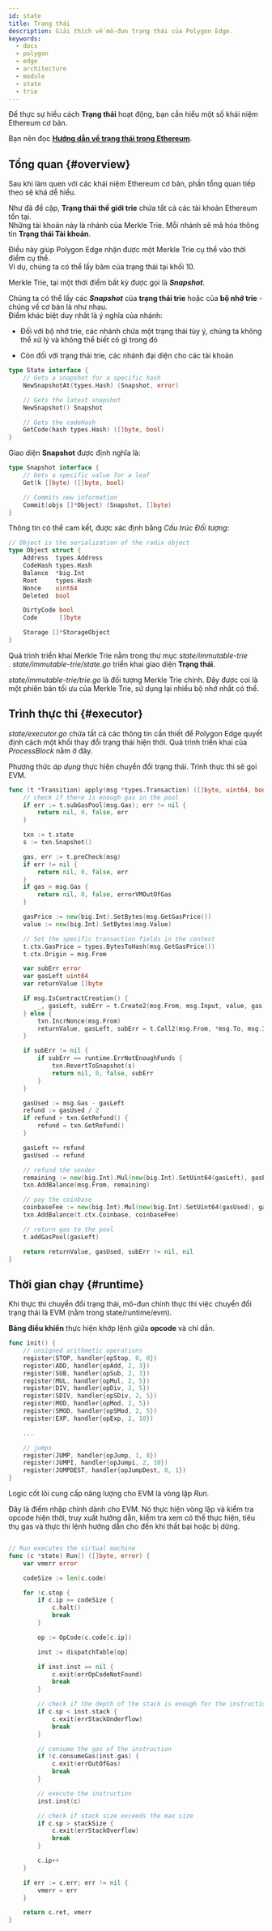 ```yaml
---
id: state
title: Trạng thái
description: Giải thích về mô-đun trạng thái của Polygon Edge.
keywords:
  - docs
  - polygon
  - edge
  - architecture
  - module
  - state
  - trie
---
```


Để thực sự hiểu cách **Trạng thái** hoạt động, bạn cần hiểu một số khái niệm Ethereum cơ bản.<br />

Bạn nên đọc **[Hướng dẫn về trạng thái trong Ethereum](https://ethereum.github.io/execution-specs/autoapi/ethereum/frontier/state/index.html)**.

## Tổng quan {#overview}

Sau khi làm quen với các khái niệm Ethereum cơ bản, phần tổng quan tiếp theo sẽ khá dễ hiểu.


Như đã đề cập, **Trạng thái thế giới trie** chứa tất cả các tài khoản Ethereum tồn tại. <br />Những tài khoản này là nhánh của Merkle Trie.
 Mỗi nhánh sẽ mã hóa thông tin **Trạng thái Tài khoản**.


Điều này giúp Polygon Edge nhận được một Merkle Trie cụ thể vào thời điểm cụ thể. <br />Ví dụ, chúng ta có thể lấy băm của trạng thái tại khối 10.


Merkle Trie, tại một thời điểm bất kỳ được gọi là ***Snapshot***.

Chúng ta có thể lấy các ***Snapshot*** của **trạng thái trie** hoặc của **bộ nhớ trie** - chúng về cơ bản là như nhau. <br />Điểm khác biệt duy nhất là ý nghĩa của nhánh:

* Đối với bộ nhớ trie, các nhánh chứa một trạng thái tùy ý, chúng ta không thể xử lý và không thể biết có gì trong đó

* Còn đối với trạng thái trie, các nhánh đại diện cho các tài khoản

````go title="state/state.go
type State interface {
    // Gets a snapshot for a specific hash
	NewSnapshotAt(types.Hash) (Snapshot, error)

	// Gets the latest snapshot
	NewSnapshot() Snapshot

	// Gets the codeHash
	GetCode(hash types.Hash) ([]byte, bool)
}
````

Giao diện **Snapshot** được định nghĩa là:

````go title="state/state.go
type Snapshot interface {
    // Gets a specific value for a leaf
	Get(k []byte) ([]byte, bool)

	// Commits new information
	Commit(objs []*Object) (Snapshot, []byte)
}
````

Thông tin có thể cam kết, được xác định bằng *Cấu trúc Đối tượng*:


````go title="state/state.go
// Object is the serialization of the radix object
type Object struct {
	Address  types.Address
	CodeHash types.Hash
	Balance  *big.Int
	Root     types.Hash
	Nonce    uint64
	Deleted  bool

	DirtyCode bool
	Code      []byte

	Storage []*StorageObject
}
````

Quá trình triển khai Merkle Trie nằm trong thư mục *state/immutable-trie*<br/>.
 *state/immutable-trie/state.go* triển khai giao diện **Trạng thái**.

*state/immutable-trie/trie.go* là đối tượng Merkle Trie chính. Đây được coi là một phiên bản tối ưu của Merkle Trie, sử dụng lại nhiều bộ nhớ nhất có thể.


## Trình thực thi {#executor}

*state/executor.go* chứa tất cả các thông tin cần thiết để Polygon Edge quyết định cách một khối thay đổi trạng thái hiện thời. Quá trình triển khai của *ProcessBlock* nằm ở đây.


Phương thức *áp dụng* thực hiện chuyển đổi trạng thái.
 Trình thực thi sẽ gọi EVM.

````go title="state/executor.go"
func (t *Transition) apply(msg *types.Transaction) ([]byte, uint64, bool, error) {
	// check if there is enough gas in the pool
	if err := t.subGasPool(msg.Gas); err != nil {
		return nil, 0, false, err
	}

	txn := t.state
	s := txn.Snapshot()

	gas, err := t.preCheck(msg)
	if err != nil {
		return nil, 0, false, err
	}
	if gas > msg.Gas {
		return nil, 0, false, errorVMOutOfGas
	}

	gasPrice := new(big.Int).SetBytes(msg.GetGasPrice())
	value := new(big.Int).SetBytes(msg.Value)

	// Set the specific transaction fields in the context
	t.ctx.GasPrice = types.BytesToHash(msg.GetGasPrice())
	t.ctx.Origin = msg.From

	var subErr error
	var gasLeft uint64
	var returnValue []byte

	if msg.IsContractCreation() {
		_, gasLeft, subErr = t.Create2(msg.From, msg.Input, value, gas)
	} else {
		txn.IncrNonce(msg.From)
		returnValue, gasLeft, subErr = t.Call2(msg.From, *msg.To, msg.Input, value, gas)
	}

	if subErr != nil {
		if subErr == runtime.ErrNotEnoughFunds {
			txn.RevertToSnapshot(s)
			return nil, 0, false, subErr
		}
	}

	gasUsed := msg.Gas - gasLeft
	refund := gasUsed / 2
	if refund > txn.GetRefund() {
		refund = txn.GetRefund()
	}

	gasLeft += refund
	gasUsed -= refund

	// refund the sender
	remaining := new(big.Int).Mul(new(big.Int).SetUint64(gasLeft), gasPrice)
	txn.AddBalance(msg.From, remaining)

	// pay the coinbase
	coinbaseFee := new(big.Int).Mul(new(big.Int).SetUint64(gasUsed), gasPrice)
	txn.AddBalance(t.ctx.Coinbase, coinbaseFee)

	// return gas to the pool
	t.addGasPool(gasLeft)

	return returnValue, gasUsed, subErr != nil, nil
}
````

## Thời gian chạy {#runtime}

Khi thực thi chuyển đổi trạng thái, mô-đun chính thực thi việc chuyển đổi trạng thái là EVM (nằm trong
 state/runtime/evm).

**Bảng điều khiển** thực hiện khớp lệnh giữa **opcode** và chỉ dẫn.


````go title="state/runtime/evm/dispatch_table.go"
func init() {
	// unsigned arithmetic operations
	register(STOP, handler{opStop, 0, 0})
	register(ADD, handler{opAdd, 2, 3})
	register(SUB, handler{opSub, 2, 3})
	register(MUL, handler{opMul, 2, 5})
	register(DIV, handler{opDiv, 2, 5})
	register(SDIV, handler{opSDiv, 2, 5})
	register(MOD, handler{opMod, 2, 5})
	register(SMOD, handler{opSMod, 2, 5})
	register(EXP, handler{opExp, 2, 10})

	...

	// jumps
	register(JUMP, handler{opJump, 1, 8})
	register(JUMPI, handler{opJumpi, 2, 10})
	register(JUMPDEST, handler{opJumpDest, 0, 1})
}
````

Logic cốt lõi cung cấp năng lượng cho EVM là vòng lặp *Run*.
<br />

Đây là điểm nhập chính dành cho EVM. Nó thực hiện vòng lặp và kiểm tra opcode hiện thời, truy xuất hướng dẫn, kiểm tra xem có thể thực hiện, tiêu thụ gas và thực thi lệnh hướng dẫn cho đến khi thất bại hoặc bị dừng.

````go title="state/runtime/evm/state.go"

// Run executes the virtual machine
func (c *state) Run() ([]byte, error) {
	var vmerr error

	codeSize := len(c.code)

	for !c.stop {
		if c.ip >= codeSize {
			c.halt()
			break
		}

		op := OpCode(c.code[c.ip])

		inst := dispatchTable[op]

		if inst.inst == nil {
			c.exit(errOpCodeNotFound)
			break
		}

		// check if the depth of the stack is enough for the instruction
		if c.sp < inst.stack {
			c.exit(errStackUnderflow)
			break
		}

		// consume the gas of the instruction
		if !c.consumeGas(inst.gas) {
			c.exit(errOutOfGas)
			break
		}

		// execute the instruction
		inst.inst(c)

		// check if stack size exceeds the max size
		if c.sp > stackSize {
			c.exit(errStackOverflow)
			break
		}

		c.ip++
	}

	if err := c.err; err != nil {
		vmerr = err
	}

	return c.ret, vmerr
}
````
